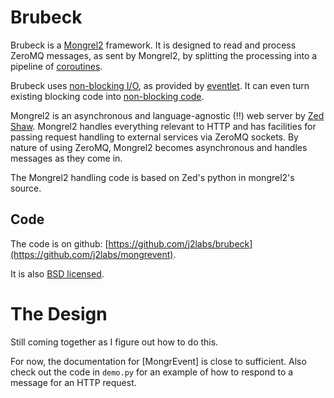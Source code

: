 # Brubeck

Brubeck is a [Mongrel2](http://mongrel2.org/) framework. It is designed to read and process ZeroMQ messages, as sent by Mongrel2, by splitting the processing into a pipeline of [coroutines](http://en.wikipedia.org/wiki/Coroutine). 

Brubeck uses [non-blocking I/O](http://en.wikipedia.org/wiki/Asynchronous_I/O), as provided by [eventlet](http://eventlet.net/). It can even turn existing blocking code into [non-blocking code](http://eventlet.net/doc/patching.html).

Mongrel2 is an asynchronous and language-agnostic (!!) web server by [Zed Shaw](http://zedshaw.com/). Mongrel2 handles everything relevant to HTTP and has facilities for passing request handling to external services via ZeroMQ sockets. By nature of using ZeroMQ, Mongrel2 becomes asynchronous and handles messages as they come in.

The Mongrel2 handling code is based on Zed's python in mongrel2's source.

## Code

The code is on github: [https://github.com/j2labs/brubeck](https://github.com/j2labs/mongrevent).

It is also [BSD licensed](http://en.wikipedia.org/wiki/BSD_licenses).

# The Design

Still coming together as I figure out how to do this.

For now, the documentation for [MongrEvent] is close to sufficient. Also check out the code in `demo.py` for an example of how to respond to a message for an HTTP request.
